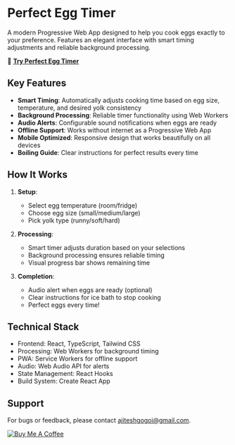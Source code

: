 # Perfect Egg Timer

A modern Progressive Web App designed to help you cook eggs exactly to your preference. Features an elegant interface with smart timing adjustments and reliable background processing.

🥚 **[Try Perfect Egg Timer](https://perfect-egg-timer.vercel.app)**

## Key Features

- **Smart Timing**: Automatically adjusts cooking time based on egg size, temperature, and desired yolk consistency
- **Background Processing**: Reliable timer functionality using Web Workers
- **Audio Alerts**: Configurable sound notifications when eggs are ready
- **Offline Support**: Works without internet as a Progressive Web App
- **Mobile Optimized**: Responsive design that works beautifully on all devices
- **Boiling Guide**: Clear instructions for perfect results every time

## How It Works

1. **Setup**: 
   - Select egg temperature (room/fridge)
   - Choose egg size (small/medium/large)
   - Pick yolk type (runny/soft/hard)

2. **Processing**:
   - Smart timer adjusts duration based on your selections
   - Background processing ensures reliable timing
   - Visual progress bar shows remaining time

3. **Completion**:
   - Audio alert when eggs are ready (optional)
   - Clear instructions for ice bath to stop cooking
   - Perfect eggs every time!

## Technical Stack

- Frontend: React, TypeScript, Tailwind CSS
- Processing: Web Workers for background timing
- PWA: Service Workers for offline support
- Audio: Web Audio API for alerts
- State Management: React Hooks
- Build System: Create React App

## Support

For bugs or feedback, please contact ajiteshgogoi@gmail.com.

<p align="left">
  <a href="https://ko-fi.com/gogoi">
    <img src="https://img.shields.io/badge/Buy_Me_A_Coffee-Support_Development-FFDD00?style=for-the-badge&logo=ko-fi&logoColor=black" alt="Buy Me A Coffee" />
  </a>
</p>
